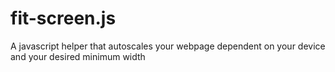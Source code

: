 # fit-screen.js
A javascript helper that autoscales your webpage dependent on your device and your desired minimum width
